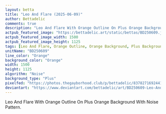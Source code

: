 ```yaml
---
layout: betta
title: "Leo And Flare (2025-06-09)"
author: Bettadelic
comments: true
description: "Leo And Flare With Orange Outline On Plus Orange Background With Noise Pattern."
actpub_featured_image: "https://bettadelic.art/static/bettas/BD250609.jpg"
actpub_featured_image_width: 1500
actpub_featured_image_height: 1125
tags: [Leo And Flare, Orange Outline, Orange Background, Plus Background Pattern, Noise Pattern, June 2025]
unitName: "BD250609"
line_color: "Orange"
background_color: "Orange"
width: 1500
height: 1125
algorithm: "Noise"
background_type: "Plus"
pixelfed: "https://photos.thegayborhood.club/p/bettadelic/837827169244157392"
deviantart: "https://www.deviantart.com/bettadelic/art/BD250609-Leo-And-Flare-2025-06-09-1204814978"
---
```


Leo And Flare With Orange Outline On Plus Orange Background With Noise Pattern.
